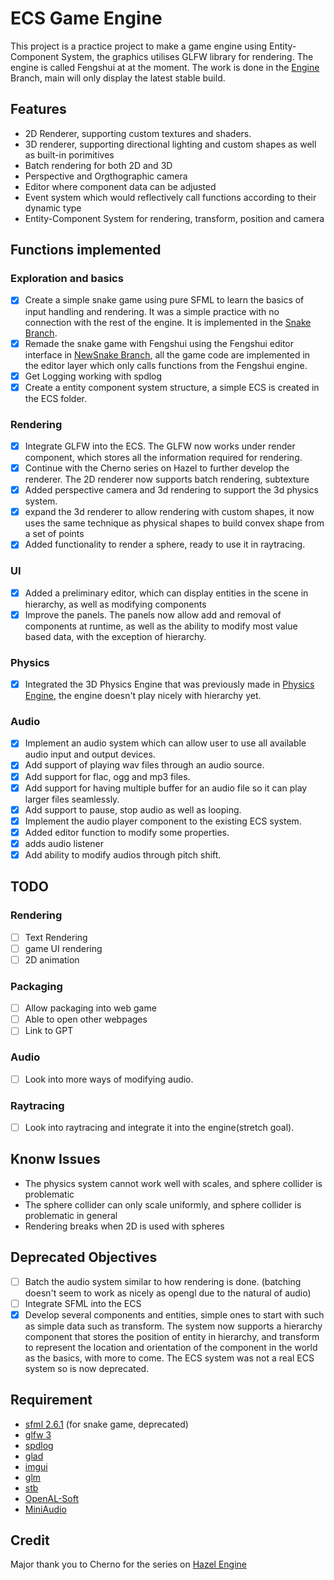 # ECS Game Engine

This project is a practice project to make a game engine using Entity-Component System, the graphics utilises GLFW library for rendering. The engine is called Fengshui at at the moment. The work is done in the [Engine](https://github.com/Copper76/GameEngine/tree/Engine) Branch, main will only display the latest stable build.

## Features
- 2D Renderer, supporting custom textures and shaders.
- 3D renderer, supporting directional lighting and custom shapes as well as built-in porimitives
- Batch rendering for both 2D and 3D
- Perspective and Orgthographic camera
- Editor where component data can be adjusted
- Event system which would reflectively call functions according to their dynamic type
- Entity-Component System for rendering, transform, position and camera

## Functions implemented
### Exploration and basics
- [X] Create a simple snake game using pure SFML to learn the basics of input handling and rendering. It was a simple practice with no connection with the rest of the engine. It is implemented in the [Snake Branch](https://github.com/Copper76/GameEngine/tree/Snake).
- [X] Remade the snake game with Fengshui using the Fengshui editor interface in [NewSnake Branch](https://github.com/Copper76/GameEngine/tree/NewSnake), all the game code are implemented in the editor layer which only calls functions from the Fengshui engine.
- [X] Get Logging working with spdlog
- [X] Create a entity component system structure, a simple ECS is created in the ECS folder.
### Rendering
- [X] Integrate GLFW into the ECS. The GLFW now works under render component, which stores all the information required for rendering.
- [X] Continue with the Cherno series on Hazel to further develop the renderer. The 2D renderer now supports batch rendering, subtexture 
- [X] Added perspective camera and 3d rendering to support the 3d physics system.
- [X] expand the 3d renderer to allow rendering with custom shapes, it now uses the same technique as physical shapes to build convex shape from a set of points
- [X] Added functionality to render a sphere, ready to use it in raytracing.
### UI
- [X] Added a preliminary editor, which can display entities in the scene in hierarchy, as well as modifying components
- [X] Improve the panels. The panels now allow add and removal of components at runtime, as well as the ability to modify most value based data, with the exception of hierarchy.
### Physics
- [X] Integrated the 3D Physics Engine that was previously made in [Physics Engine](https://github.com/Copper76/Physics-Engine), the engine doesn't play nicely with hierarchy yet.
### Audio
- [X] Implement an audio system which can allow user to use all available audio input and output devices.
- [X] Add support of playing wav files through an audio source.
- [X] Add support for flac, ogg and mp3 files.
- [X] Add support for having multiple buffer for an audio file so it can play larger files seamlessly.
- [X] Add support to pause, stop audio as well as looping.
- [X] Implement the audio player component to the existing ECS system.
- [X] Added editor function to modify some properties.
- [X] adds audio listener
- [X] Add ability to modify audios through pitch shift.

## TODO
### Rendering
- [ ] Text Rendering
- [ ] game UI rendering
- [ ] 2D animation
### Packaging
- [ ] Allow packaging into web game
- [ ] Able to open other webpages
- [ ] Link to GPT
### Audio
- [ ] Look into more ways of modifying audio.
### Raytracing
- [ ] Look into raytracing and integrate it into the engine(stretch goal).

## Knonw Issues
- The physics system cannot work well with scales, and sphere collider is problematic
- The sphere collider can only scale uniformly, and sphere collider is problematic in general
- Rendering breaks when 2D is used with spheres

## Deprecated Objectives
- [ ] Batch the audio system similar to how rendering is done. (batching doesn't seem to work as nicely as opengl due to the natural of audio)
- [ ] Integrate SFML into the ECS
- [X] Develop several components and entities, simple ones to start with such as simple data such as transform. The system now supports a hierarchy component that stores the position of entity in hierarchy, and transform to represent the location and orientation of the component in the world as the basics, with more to come. The ECS system was not a real ECS system so is now deprecated.

## Requirement
- [sfml 2.6.1](https://github.com/SFML/SFML) (for snake game, deprecated)
- [glfw 3](https://glfw.org)
- [spdlog](https://github.com/gabime/spdlog.git)
- [glad](https://glad.dav1d.de/)
- [imgui](https://github.com/ocornut/imgui.git)
- [glm](https://github.com/g-truc/glm.git)
- [stb](https://github.com/nothings/stb)
- [OpenAL-Soft](https://github.com/kcat/openal-soft)
- [MiniAudio](https://github.com/mackron/miniaudio)

## Credit
Major thank you to Cherno for the series on [Hazel Engine](https://github.com/TheCherno/Hazel)
